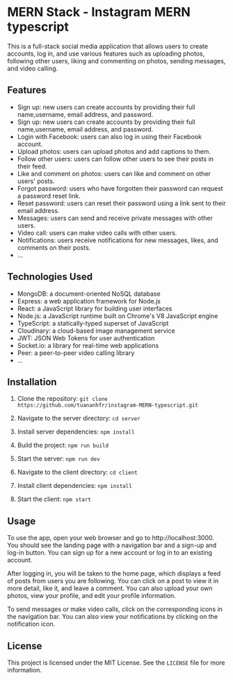 # MERN Stack - Instagram MERN typescript

This is a full-stack social media application that allows users to create accounts, log in, and use various features such as uploading photos, following other users, liking and commenting on photos, sending messages, and video calling.

## Features

- Sign up: new users can create accounts by providing their full name,username, email address, and password.
- Sign up: new users can create accounts by providing their full name,username, email address, and password.
- Login with Facebook: users can also log in using their Facebook account.
- Upload photos: users can upload photos and add captions to them.
- Follow other users: users can follow other users to see their posts in their feed.
- Like and comment on photos: users can like and comment on other users' posts.
- Forgot password: users who have forgotten their password can request a password reset link.
- Reset password: users can reset their password using a link sent to their email address.
- Messages: users can send and receive private messages with other users.
- Video call: users can make video calls with other users.
- Notifications: users receive notifications for new messages, likes, and comments on their posts.
- ...

## Technologies Used

- MongoDB: a document-oriented NoSQL database
- Express: a web application framework for Node.js
- React: a JavaScript library for building user interfaces
- Node.js: a JavaScript runtime built on Chrome's V8 JavaScript engine
- TypeScript: a statically-typed superset of JavaScript
- Cloudinary: a cloud-based image management service
- JWT: JSON Web Tokens for user authentication
- Socket.io: a library for real-time web applications
- Peer: a peer-to-peer video calling library
- ...

## Installation

1. Clone the repository: `git clone https://github.com/tuananhfr/instagram-MERN-typescript.git`

2. Navigate to the server directory: `cd server`

3. Install server dependencies: `npm install`

4. Build the project: `npm run build`

5. Start the server: `npm run dev`

6. Navigate to the client directory: `cd client`

7. Install client dependencies: `npm install`

8. Start the client: `npm start`

## Usage

To use the app, open your web browser and go to http://localhost:3000. You should see the landing page with a navigation bar and a sign-up and log-in button. You can sign up for a new account or log in to an existing account.

After logging in, you will be taken to the home page, which displays a feed of posts from users you are following. You can click on a post to view it in more detail, like it, and leave a comment. You can also upload your own photos, view your profile, and edit your profile information.

To send messages or make video calls, click on the corresponding icons in the navigation bar. You can also view your notifications by clicking on the notification icon.

## License

This project is licensed under the MIT License. See the `LICENSE` file for more information.
